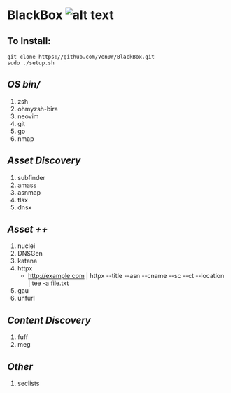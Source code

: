 # **BlackBox** ![alt text](https://emoji.gg/assets/emoji/6084_hackerman.png "Hackerman")
## To Install:
`git clone https://github.com/Ven0r/BlackBox.git`  
`sudo ./setup.sh`


## *OS bin/* 
1. zsh  
2. ohmyzsh-bira  
3. neovim  
4. git  
5. go  
6. nmap  
 
## *Asset Discovery*
1. subfinder
2. amass
3. asnmap
4. tlsx
5. dnsx


## *Asset ++*
1. nuclei
2. DNSGen
3. katana
4. httpx  
    - http://example.com | httpx --title --asn --cname --sc --ct --location | tee -a file.txt
5. gau
6. unfurl

## *Content Discovery*
1. fuff
2. meg

## *Other*
1. seclists
